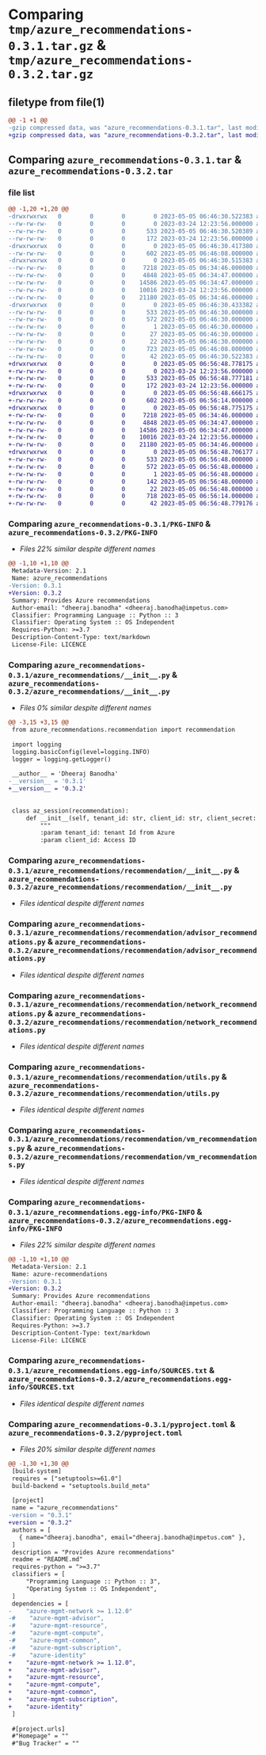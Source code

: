 # Comparing `tmp/azure_recommendations-0.3.1.tar.gz` & `tmp/azure_recommendations-0.3.2.tar.gz`

## filetype from file(1)

```diff
@@ -1 +1 @@
-gzip compressed data, was "azure_recommendations-0.3.1.tar", last modified: Fri May  5 06:46:30 2023, max compression
+gzip compressed data, was "azure_recommendations-0.3.2.tar", last modified: Fri May  5 06:56:48 2023, max compression
```

## Comparing `azure_recommendations-0.3.1.tar` & `azure_recommendations-0.3.2.tar`

### file list

```diff
@@ -1,20 +1,20 @@
-drwxrwxrwx   0        0        0        0 2023-05-05 06:46:30.522383 azure_recommendations-0.3.1/
--rw-rw-rw-   0        0        0        0 2023-03-24 12:23:56.000000 azure_recommendations-0.3.1/LICENCE
--rw-rw-rw-   0        0        0      533 2023-05-05 06:46:30.520389 azure_recommendations-0.3.1/PKG-INFO
--rw-rw-rw-   0        0        0      172 2023-03-24 12:23:56.000000 azure_recommendations-0.3.1/README.md
-drwxrwxrwx   0        0        0        0 2023-05-05 06:46:30.417380 azure_recommendations-0.3.1/azure_recommendations/
--rw-rw-rw-   0        0        0      602 2023-05-05 06:46:08.000000 azure_recommendations-0.3.1/azure_recommendations/__init__.py
-drwxrwxrwx   0        0        0        0 2023-05-05 06:46:30.515383 azure_recommendations-0.3.1/azure_recommendations/recommendation/
--rw-rw-rw-   0        0        0     7218 2023-05-05 06:34:46.000000 azure_recommendations-0.3.1/azure_recommendations/recommendation/__init__.py
--rw-rw-rw-   0        0        0     4848 2023-05-05 06:34:47.000000 azure_recommendations-0.3.1/azure_recommendations/recommendation/advisor_recommendations.py
--rw-rw-rw-   0        0        0    14586 2023-05-05 06:34:47.000000 azure_recommendations-0.3.1/azure_recommendations/recommendation/network_recommendations.py
--rw-rw-rw-   0        0        0    10016 2023-03-24 12:23:56.000000 azure_recommendations-0.3.1/azure_recommendations/recommendation/utils.py
--rw-rw-rw-   0        0        0    21180 2023-05-05 06:34:46.000000 azure_recommendations-0.3.1/azure_recommendations/recommendation/vm_recommendations.py
-drwxrwxrwx   0        0        0        0 2023-05-05 06:46:30.433382 azure_recommendations-0.3.1/azure_recommendations.egg-info/
--rw-rw-rw-   0        0        0      533 2023-05-05 06:46:30.000000 azure_recommendations-0.3.1/azure_recommendations.egg-info/PKG-INFO
--rw-rw-rw-   0        0        0      572 2023-05-05 06:46:30.000000 azure_recommendations-0.3.1/azure_recommendations.egg-info/SOURCES.txt
--rw-rw-rw-   0        0        0        1 2023-05-05 06:46:30.000000 azure_recommendations-0.3.1/azure_recommendations.egg-info/dependency_links.txt
--rw-rw-rw-   0        0        0       27 2023-05-05 06:46:30.000000 azure_recommendations-0.3.1/azure_recommendations.egg-info/requires.txt
--rw-rw-rw-   0        0        0       22 2023-05-05 06:46:30.000000 azure_recommendations-0.3.1/azure_recommendations.egg-info/top_level.txt
--rw-rw-rw-   0        0        0      723 2023-05-05 06:46:08.000000 azure_recommendations-0.3.1/pyproject.toml
--rw-rw-rw-   0        0        0       42 2023-05-05 06:46:30.522383 azure_recommendations-0.3.1/setup.cfg
+drwxrwxrwx   0        0        0        0 2023-05-05 06:56:48.778175 azure_recommendations-0.3.2/
+-rw-rw-rw-   0        0        0        0 2023-03-24 12:23:56.000000 azure_recommendations-0.3.2/LICENCE
+-rw-rw-rw-   0        0        0      533 2023-05-05 06:56:48.777181 azure_recommendations-0.3.2/PKG-INFO
+-rw-rw-rw-   0        0        0      172 2023-03-24 12:23:56.000000 azure_recommendations-0.3.2/README.md
+drwxrwxrwx   0        0        0        0 2023-05-05 06:56:48.666175 azure_recommendations-0.3.2/azure_recommendations/
+-rw-rw-rw-   0        0        0      602 2023-05-05 06:56:14.000000 azure_recommendations-0.3.2/azure_recommendations/__init__.py
+drwxrwxrwx   0        0        0        0 2023-05-05 06:56:48.775175 azure_recommendations-0.3.2/azure_recommendations/recommendation/
+-rw-rw-rw-   0        0        0     7218 2023-05-05 06:34:46.000000 azure_recommendations-0.3.2/azure_recommendations/recommendation/__init__.py
+-rw-rw-rw-   0        0        0     4848 2023-05-05 06:34:47.000000 azure_recommendations-0.3.2/azure_recommendations/recommendation/advisor_recommendations.py
+-rw-rw-rw-   0        0        0    14586 2023-05-05 06:34:47.000000 azure_recommendations-0.3.2/azure_recommendations/recommendation/network_recommendations.py
+-rw-rw-rw-   0        0        0    10016 2023-03-24 12:23:56.000000 azure_recommendations-0.3.2/azure_recommendations/recommendation/utils.py
+-rw-rw-rw-   0        0        0    21180 2023-05-05 06:34:46.000000 azure_recommendations-0.3.2/azure_recommendations/recommendation/vm_recommendations.py
+drwxrwxrwx   0        0        0        0 2023-05-05 06:56:48.706177 azure_recommendations-0.3.2/azure_recommendations.egg-info/
+-rw-rw-rw-   0        0        0      533 2023-05-05 06:56:48.000000 azure_recommendations-0.3.2/azure_recommendations.egg-info/PKG-INFO
+-rw-rw-rw-   0        0        0      572 2023-05-05 06:56:48.000000 azure_recommendations-0.3.2/azure_recommendations.egg-info/SOURCES.txt
+-rw-rw-rw-   0        0        0        1 2023-05-05 06:56:48.000000 azure_recommendations-0.3.2/azure_recommendations.egg-info/dependency_links.txt
+-rw-rw-rw-   0        0        0      142 2023-05-05 06:56:48.000000 azure_recommendations-0.3.2/azure_recommendations.egg-info/requires.txt
+-rw-rw-rw-   0        0        0       22 2023-05-05 06:56:48.000000 azure_recommendations-0.3.2/azure_recommendations.egg-info/top_level.txt
+-rw-rw-rw-   0        0        0      718 2023-05-05 06:56:14.000000 azure_recommendations-0.3.2/pyproject.toml
+-rw-rw-rw-   0        0        0       42 2023-05-05 06:56:48.779176 azure_recommendations-0.3.2/setup.cfg
```

### Comparing `azure_recommendations-0.3.1/PKG-INFO` & `azure_recommendations-0.3.2/PKG-INFO`

 * *Files 22% similar despite different names*

```diff
@@ -1,10 +1,10 @@
 Metadata-Version: 2.1
 Name: azure_recommendations
-Version: 0.3.1
+Version: 0.3.2
 Summary: Provides Azure recommendations
 Author-email: "dheeraj.banodha" <dheeraj.banodha@impetus.com>
 Classifier: Programming Language :: Python :: 3
 Classifier: Operating System :: OS Independent
 Requires-Python: >=3.7
 Description-Content-Type: text/markdown
 License-File: LICENCE
```

### Comparing `azure_recommendations-0.3.1/azure_recommendations/__init__.py` & `azure_recommendations-0.3.2/azure_recommendations/__init__.py`

 * *Files 0% similar despite different names*

```diff
@@ -3,15 +3,15 @@
 from azure_recommendations.recommendation import recommendation
 
 import logging
 logging.basicConfig(level=logging.INFO)
 logger = logging.getLogger()
 
 __author__ = 'Dheeraj Banodha'
-__version__ = '0.3.1'
+__version__ = '0.3.2'
 
 
 class az_session(recommendation):
     def __init__(self, tenant_id: str, client_id: str, client_secret: str):
         """
         :param tenant_id: tenant Id from Azure
         :param client_id: Access ID
```

### Comparing `azure_recommendations-0.3.1/azure_recommendations/recommendation/__init__.py` & `azure_recommendations-0.3.2/azure_recommendations/recommendation/__init__.py`

 * *Files identical despite different names*

### Comparing `azure_recommendations-0.3.1/azure_recommendations/recommendation/advisor_recommendations.py` & `azure_recommendations-0.3.2/azure_recommendations/recommendation/advisor_recommendations.py`

 * *Files identical despite different names*

### Comparing `azure_recommendations-0.3.1/azure_recommendations/recommendation/network_recommendations.py` & `azure_recommendations-0.3.2/azure_recommendations/recommendation/network_recommendations.py`

 * *Files identical despite different names*

### Comparing `azure_recommendations-0.3.1/azure_recommendations/recommendation/utils.py` & `azure_recommendations-0.3.2/azure_recommendations/recommendation/utils.py`

 * *Files identical despite different names*

### Comparing `azure_recommendations-0.3.1/azure_recommendations/recommendation/vm_recommendations.py` & `azure_recommendations-0.3.2/azure_recommendations/recommendation/vm_recommendations.py`

 * *Files identical despite different names*

### Comparing `azure_recommendations-0.3.1/azure_recommendations.egg-info/PKG-INFO` & `azure_recommendations-0.3.2/azure_recommendations.egg-info/PKG-INFO`

 * *Files 22% similar despite different names*

```diff
@@ -1,10 +1,10 @@
 Metadata-Version: 2.1
 Name: azure-recommendations
-Version: 0.3.1
+Version: 0.3.2
 Summary: Provides Azure recommendations
 Author-email: "dheeraj.banodha" <dheeraj.banodha@impetus.com>
 Classifier: Programming Language :: Python :: 3
 Classifier: Operating System :: OS Independent
 Requires-Python: >=3.7
 Description-Content-Type: text/markdown
 License-File: LICENCE
```

### Comparing `azure_recommendations-0.3.1/azure_recommendations.egg-info/SOURCES.txt` & `azure_recommendations-0.3.2/azure_recommendations.egg-info/SOURCES.txt`

 * *Files identical despite different names*

### Comparing `azure_recommendations-0.3.1/pyproject.toml` & `azure_recommendations-0.3.2/pyproject.toml`

 * *Files 20% similar despite different names*

```diff
@@ -1,30 +1,30 @@
 [build-system]
 requires = ["setuptools>=61.0"]
 build-backend = "setuptools.build_meta"
 
 [project]
 name = "azure_recommendations"
-version = "0.3.1"
+version = "0.3.2"
 authors = [
   { name="dheeraj.banodha", email="dheeraj.banodha@impetus.com" },
 ]
 description = "Provides Azure recommendations"
 readme = "README.md"
 requires-python = ">=3.7"
 classifiers = [
     "Programming Language :: Python :: 3",
     "Operating System :: OS Independent",
 ]
 dependencies = [
-    "azure-mgmt-network >= 1.12.0"
-#    "azure-mgmt-advisor",
-#    "azure-mgmt-resource",
-#    "azure-mgmt-compute",
-#    "azure-mgmt-common",
-#    "azure-mgmt-subscription",
-#    "azure-identity"
+    "azure-mgmt-network >= 1.12.0",
+    "azure-mgmt-advisor",
+    "azure-mgmt-resource",
+    "azure-mgmt-compute",
+    "azure-mgmt-common",
+    "azure-mgmt-subscription",
+    "azure-identity"
 ]
 
 #[project.urls]
 #"Homepage" = ""
 #"Bug Tracker" = ""
```


